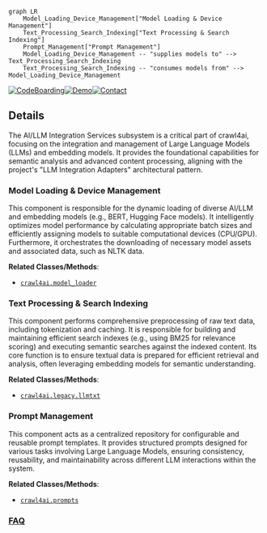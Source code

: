 ```mermaid
graph LR
    Model_Loading_Device_Management["Model Loading & Device Management"]
    Text_Processing_Search_Indexing["Text Processing & Search Indexing"]
    Prompt_Management["Prompt Management"]
    Model_Loading_Device_Management -- "supplies models to" --> Text_Processing_Search_Indexing
    Text_Processing_Search_Indexing -- "consumes models from" --> Model_Loading_Device_Management
```

[![CodeBoarding](https://img.shields.io/badge/Generated%20by-CodeBoarding-9cf?style=flat-square)](https://github.com/CodeBoarding/CodeBoarding)[![Demo](https://img.shields.io/badge/Try%20our-Demo-blue?style=flat-square)](https://www.codeboarding.org/demo)[![Contact](https://img.shields.io/badge/Contact%20us%20-%20contact@codeboarding.org-lightgrey?style=flat-square)](mailto:contact@codeboarding.org)

## Details

The AI/LLM Integration Services subsystem is a critical part of crawl4ai, focusing on the integration and management of Large Language Models (LLMs) and embedding models. It provides the foundational capabilities for semantic analysis and advanced content processing, aligning with the project's "LLM Integration Adapters" architectural pattern.

### Model Loading & Device Management
This component is responsible for the dynamic loading of diverse AI/LLM and embedding models (e.g., BERT, Hugging Face models). It intelligently optimizes model performance by calculating appropriate batch sizes and efficiently assigning models to suitable computational devices (CPU/GPU). Furthermore, it orchestrates the downloading of necessary model assets and associated data, such as NLTK data.


**Related Classes/Methods**:

- <a href="https://github.com/unclecode/crawl4ai/blob/main/crawl4ai/model_loader.py" target="_blank" rel="noopener noreferrer">`crawl4ai.model_loader`</a>


### Text Processing & Search Indexing
This component performs comprehensive preprocessing of raw text data, including tokenization and caching. It is responsible for building and maintaining efficient search indexes (e.g., using BM25 for relevance scoring) and executing semantic searches against the indexed content. Its core function is to ensure textual data is prepared for efficient retrieval and analysis, often leveraging embedding models for semantic understanding.


**Related Classes/Methods**:

- <a href="https://github.com/unclecode/crawl4ai/blob/main/crawl4ai/legacy/llmtxt.py" target="_blank" rel="noopener noreferrer">`crawl4ai.legacy.llmtxt`</a>


### Prompt Management
This component acts as a centralized repository for configurable and reusable prompt templates. It provides structured prompts designed for various tasks involving Large Language Models, ensuring consistency, reusability, and maintainability across different LLM interactions within the system.


**Related Classes/Methods**:

- <a href="https://github.com/unclecode/crawl4ai/blob/main/crawl4ai/prompts.py" target="_blank" rel="noopener noreferrer">`crawl4ai.prompts`</a>




### [FAQ](https://github.com/CodeBoarding/GeneratedOnBoardings/tree/main?tab=readme-ov-file#faq)